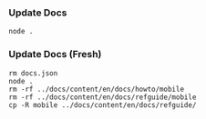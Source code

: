 ### Update Docs

```
node .
```

### Update Docs (Fresh)

```
rm docs.json
node .
rm -rf ../docs/content/en/docs/howto/mobile
rm -rf ../docs/content/en/docs/refguide/mobile
cp -R mobile ../docs/content/en/docs/refguide/
```